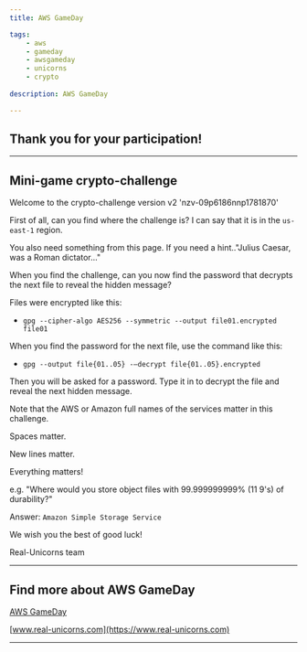 ```yaml
---
title: AWS GameDay

tags:
    - aws
    - gameday
    - awsgameday
    - unicorns
    - crypto
    
description: AWS GameDay

---
```


## Thank you for your participation! 

---

## Mini-game crypto-challenge

Welcome to the crypto-challenge version v2 'nzv-09p6186nnp1781870'

First of all, can you find where the challenge is? I can say that it is in the `us-east-1` region.

You also need something from this page. If you need a hint.."Julius Caesar, was a Roman dictator..."

When you find the challenge, can you now find the password that decrypts the next file to reveal the hidden message?

Files were encrypted like this:

 - `gpg --cipher-algo AES256 --symmetric --output file01.encrypted file01`

When you find the password for the next file, use the command like this:

 - `gpg --output file{01..05} -—decrypt file{01..05}.encrypted`

Then you will be asked for a password. Type it in to decrypt the file and reveal the next hidden message. 

Note that the AWS or Amazon full names of the services matter in this challenge.

Spaces matter.

New lines matter.

Everything matters!

e.g. "Where would you store object files with 99.999999999% (11 9's) of durability?"

Answer: `Amazon Simple Storage Service`


We wish you the best of good luck!

Real-Unicorns team

---



## Find more about AWS GameDay

[AWS GameDay](https://aws.amazon.com/gameday/)

[www.real-unicorns.com](https://www.real-unicorns.com)

---
